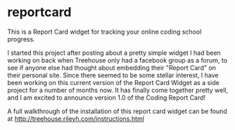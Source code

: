 reportcard
==========

This is a Report Card widget for tracking your online coding school progress. 

I started this project after posting about a pretty simple widget I had been working on back when Treehouse only had a facebook group as a forum, to see if anyone else had thought about embedding their "Report Card" on their personal site. Since there seemed to be some stellar interest, I have been working on this current version of the Report Card Widget as a side project for a number of months now. It has finally come together pretty well, and I am excited to announce version 1.0 of the Coding Report Card!

A full walkthrough of the installation of this report card widget can be found at http://treehouse.rileyh.com/instructions.html